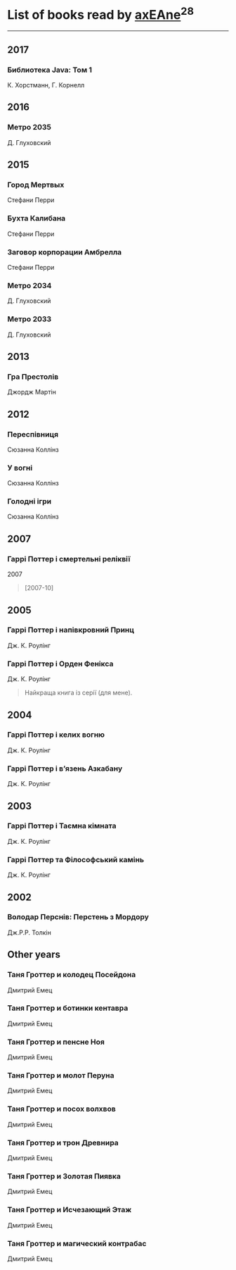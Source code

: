 # List of books read by [axEAne](https://plus.google.com/+AlexKononchuk)<sup>28</sup>
---

## 2017

### Библиотека Java: Том 1
К. Хорстманн, Г. Корнелл



## 2016

### Метро 2035
Д. Глуховский



## 2015

### Город Мертвых
Стефани Перри


### Бухта Калибана
Стефани Перри


### Заговор корпорации Амбрелла
Стефани Перри


### Метро 2034
Д. Глуховский


### Метро 2033
Д. Глуховский



## 2013

### Гра Престолів
Джордж Мартін



## 2012

### Переспівниця
Сюзанна Коллінз


### У вогні
Сюзанна Коллінз


### Голодні ігри
Сюзанна Коллінз



## 2007

### Гаррі Поттер і смертельні реліквії
2007
> [2007-10] 



## 2005

### Гаррі Поттер і напівкровний Принц
Дж. К. Роулінг


### Гаррі Поттер і Орден Фенікса
Дж. К. Роулінг
> Найкраща книга із серії (для мене).



## 2004

### Гаррі Поттер і келих вогню
Дж. К. Роулінг


### Гаррі Поттер і в’язень Азкабану
Дж. К. Роулінг



## 2003

### Гаррі Поттер і Таємна кімната
Дж. К. Роулінг


### Гаррі Поттер та Філософський камінь
Дж. К. Роулінг



## 2002

### Володар Перснів: Перстень з Мордору
Дж.Р.Р. Толкін



## Other years

### Таня Гроттер и колодец Посейдона
Дмитрий Емец


### Таня Гроттер и ботинки кентавра
Дмитрий Емец


### Таня Гроттер и пенсне Ноя
Дмитрий Емец


### Таня Гроттер и молот Перуна
Дмитрий Емец


### Таня Гроттер и посох волхвов
Дмитрий Емец


### Таня Гроттер и трон Древнира
Дмитрий Емец


### Таня Гроттер и Золотая Пиявка
Дмитрий Емец


### Таня Гроттер и Исчезающий Этаж
Дмитрий Емец


### Таня Гроттер и магический контрабас
Дмитрий Емец



